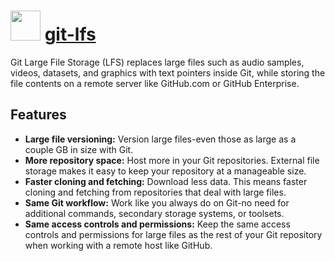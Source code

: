 # <img src="https://cdn.jsdelivr.net/gh/chocolatey-community/chocolatey-packages@e4982c6e79743c6da967833471a94d7b64c11464/icons/git-lfs.png" width="48" height="48"/> [git-lfs](https://chocolatey.org/packages/git-lfs)


Git Large File Storage (LFS) replaces large files such as audio samples, videos, datasets, and graphics with text pointers inside Git, while storing the file contents on a remote server like GitHub.com or GitHub Enterprise.

## Features

* **Large file versioning:** Version large files-even those as large as a couple GB in size with Git.
* **More repository space:** Host more in your Git repositories. External file storage makes it easy to keep your repository at a manageable size.
* **Faster cloning and fetching:** Download less data. This means faster cloning and fetching from repositories that deal with large files.
* **Same Git workflow:** Work like you always do on Git-no need for additional commands, secondary storage systems, or toolsets.
* **Same access controls and permissions:** Keep the same access controls and permissions for large files as the rest of your Git repository when working with a remote host like GitHub.

